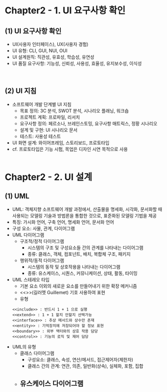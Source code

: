 Chapter2 - 1. UI 요구사항 확인
==============================

## (1) UI 요구사항 확인
- UI(사용자 인터페이스), UX(사용자 경험)
- UI 유형: CLI, GUI, NUI, OUI
- UI 설계원칙: 직관성, 유효성, 학습성, 유연성
- UI 품질 요구사항: 기능성, 신뢰성, 사용성, 효율성, 유지보수성, 이식성
<br>

## (2) UI 지침
- 소프트웨어 개발 단계별 UI 지침
  - 목표 정의: 3C 분석, SWOT 분석, 시나리오 플래닝, 워크숍
  - 프로젝트 계획: 프로파일, 리서치
  - 요구사항 정의: 페르소나, 브레인스토밍, 요구사항 매트릭스, 정황 시나리오
  - 설계 및 구현: UI 시나리오 문서
  - 테스트: 사용성 테스트
- UI 화면 설계: 와이어프레임, 스토리보드, 프로토타입
- cf. 프로토타입은 기능 시험, 목업은 디자인 시연 목적으로 사용
<br> <br>

Chapter2 - 2. UI 설계
==============================

## (1) UML
- UML: 객체지향 소프트웨어 개발 과정에서, 산출물을 명세화, 시각화, 문서화할 때 사용되는 모델링 기술과 방법론을 통합한 것으로, 표준화된 모델링 기법을 제공
- 특징: 가시화 언어, 구축 언어, 명세화 언어, 문서화 언어
- 구성 요소: 사물, 관계, 다이어그램
- UML 다이어그램
  - 구조적/정적 다이어그램
    - 시스템의 구조 및 구성요소들 간의 관계를 나타내는 다이어그램
    - 종류: 클래스, 객체, 컴포넌트, 배치, 복합체 구조, 패키지
  - 행위적/동적 다이어그램
    - 시스템의 동작 및 상호작용을 나타내는 다이어그램
    - 종류: 유스케이스, 시퀀스, 커뮤니케이션, 상태, 활동, 타이밍
- UML 스테레오 타입
  - 기본 요소 이외의 새로운 요소를 만들어내기 위한 확장 메커니즘
  - <<>>(길러멧 Guillemet) 기호 사용하여 표현
  - 유형
  ```
  <<include>> : 반드시 1 + 1 으로 실행
  <<extend>> : 1 + 1 할지 안할지 선택가능
  <<interface>> : 추상 메서드와 상수만 존재
  <<entity>> : 기억장치에 저장되어야 할 정보 표현
  <<boundary>> : 외부 액터와의 상호 작용 담당
  <<control>> : 기능의 로직 및 제어 담당
  ```
- UML의 유형
  - 클래스 다이어그램
    - 구성요소: 클래스, 속성, 연산/메서드, 접근제어자(제한자)
    - 클래스 간의 관계: 연관, 의존, 일반화(상속), 실체화, 포함, 집합
  - 유스케이스 다이어그램
    - 
